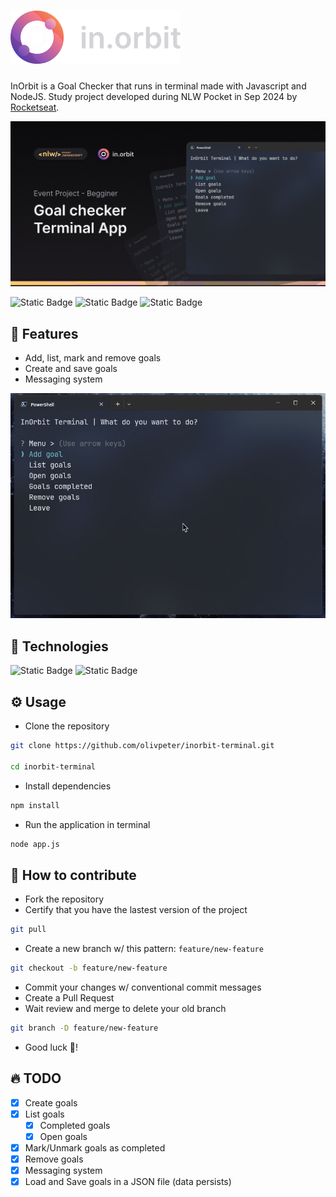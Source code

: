 # ![Logo](/assets/inorbit-logo.svg)

InOrbit is a Goal Checker that runs in terminal made with Javascript and NodeJS. Study project developed during NLW Pocket in Sep 2024 by [Rocketseat](https://www.rocketseat.com.br/).

![projectCover](/assets/inorbit-cover.jpg)

![Static Badge](https://img.shields.io/badge/PRs-Welcome-green?style=for-the-badge)
![Static Badge](https://img.shields.io/badge/State-Done-green?style=for-the-badge)
![Static Badge](https://img.shields.io/badge/License-MIT-dark_green?style=for-the-badge&link=.%2FLICENSE)


## 🧰 Features

-   Add, list, mark and remove goals
-   Create and save goals
-   Messaging system

![appShowOff](/assets/app-showoff.gif)

## 🔨 Technologies

![Static Badge](https://img.shields.io/badge/Javascript-grey?style=for-the-badge&logo=javascript)
![Static Badge](https://img.shields.io/badge/NodeJS-grey?style=for-the-badge&logo=node.js)

## ⚙️ Usage

-   Clone the repository

```bash
git clone https://github.com/olivpeter/inorbit-terminal.git

cd inorbit-terminal
```

-   Install dependencies

```bash
npm install
```

-   Run the application in terminal

```bash
node app.js
```

## 🫡 How to contribute

-   Fork the repository
-   Certify that you have the lastest version of the project

```bash
git pull
```

-   Create a new branch w/ this pattern: `feature/new-feature`

```bash
git checkout -b feature/new-feature
```

-   Commit your changes w/ conventional commit messages
-   Create a Pull Request
-   Wait review and merge to delete your old branch

```bash
git branch -D feature/new-feature
```

-   Good luck 🥳!

## 🔥 TODO

-   [x] Create goals
-   [x] List goals
    -   [x] Completed goals
    -   [x] Open goals
-   [x] Mark/Unmark goals as completed
-   [x] Remove goals
-   [x] Messaging system
-   [x] Load and Save goals in a JSON file (data persists)
